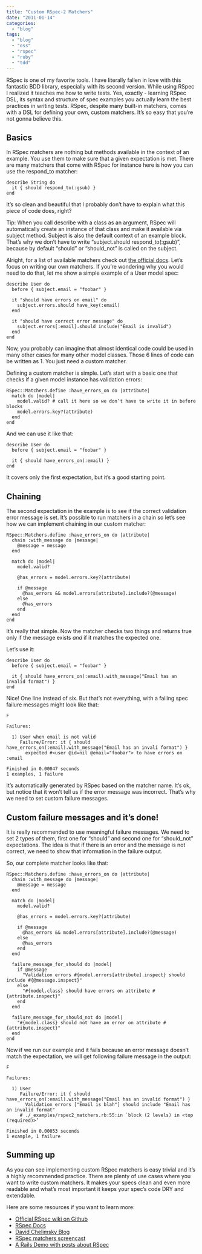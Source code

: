 ```yaml
---
title: "Custom RSpec-2 Matchers"
date: "2011-01-14"
categories: 
  - "blog"
tags: 
  - "blog"
  - "oss"
  - "rspec"
  - "ruby"
  - "tdd"
---
```


RSpec is one of my favorite tools. I have literally fallen in love with this fantastic BDD library, especially with its second version. While using RSpec I realized it teaches me how to write tests. Yes, exactly - learning RSpec DSL, its syntax and structure of spec examples you actually learn the best practices in writing tests. RSpec, despite many built-in matchers, comes with a DSL for defining your own, custom matchers. It’s so easy that you’re not gonna believe this.

## Basics

In RSpec matchers are nothing but methods available in the context of an example. You use them to make sure that a given expectation is met. There are many matchers that come with RSpec for instance here is how you can use the respond\_to matcher:

```generic
describe String do
  it { should respond_to(:gsub) }
end

```

It’s so clean and beautiful that I probably don’t have to explain what this piece of code does, right?

Tip: When you call describe with a class as an argument, RSpec will automatically create an instance of that class and make it available via subject method. Subject is also the default context of an example block. That’s why we don’t have to write “subject.should respond\_to(:gsub)”, because by default “should” or “should\_not” is called on the subject.

Alright, for a list of available matchers check out [the official docs](http://relishapp.com/rspec/rspec-expectations). Let’s focus on writing our own matchers. If you’re wondering why you would need to do that, let me show a simple example of a User model spec:

```generic
describe User do
  before { subject.email = "foobar" }

  it "should have errors on email" do
    subject.errors.should have_key(:email)
  end

  it "should have correct error message" do
    subject.errors[:email].should include("Email is invalid")
  end
end

```

Now, you probably can imagine that almost identical code could be used in many other cases for many other model classes. Those 6 lines of code can be written as 1. You just need a custom matcher.

Defining a custom matcher is simple. Let’s start with a basic one that checks if a given model instance has validation errors:

```generic
RSpec::Matchers.define :have_errors_on do |attribute|
  match do |model|
    model.valid? # call it here so we don’t have to write it in before blocks
    model.errors.key?(attribute)
  end
end

```

And we can use it like that:

```generic
describe User do
  before { subject.email = "foobar" }

  it { should have_errors_on(:email) }
end

```

It covers only the first expectation, but it’s a good starting point.

## Chaining

The second expectation in the example is to see if the correct validation error message is set. It’s possible to run matchers in a chain so let’s see how we can implement chaining in our custom matcher:

```generic
RSpec::Matchers.define :have_errors_on do |attribute|
  chain :with_message do |message|
    @message = message
  end

  match do |model|
    model.valid?

    @has_errors = model.errors.key?(attribute)

    if @message
      @has_errors && model.errors[attribute].include?(@message)
    else
      @has_errors
    end
  end
end

```

It’s really that simple. Now the matcher checks two things and returns true only if the message exists _and_ if it matches the expected one.

Let’s use it:

```generic
describe User do
  before { subject.email = "foobar" }

  it { should have_errors_on(:email).with_message("Email has an invalid format") }
end

```

Nice! One line instead of six. But that’s not everything, with a failing spec failure messages might look like that:

```generic
F

Failures:

  1) User when email is not valid
     Failure/Error: it { should have_errors_on(:email).with_message("Email has an invali format") }
       expected #<user @id=nil @email="foobar"> to have errors on :email

Finished in 0.00047 seconds
1 examples, 1 failure

```

It’s automatically generated by RSpec based on the matcher name. It’s ok, but notice that it won’t tell us if the error message was incorrect. That’s why we need to set custom failure messages.

## Custom failure messages and it’s done!

It is really recommended to use meaningful failure messages. We need to set 2 types of them, first one for “should” and second one for “should\_not” expectations. The idea is that if there is an error and the message is not correct, we need to show that information in the failure output.

So, our complete matcher looks like that:

```generic
RSpec::Matchers.define :have_errors_on do |attribute|
  chain :with_message do |message|
    @message = message
  end

  match do |model|
    model.valid?

    @has_errors = model.errors.key?(attribute)

    if @message
      @has_errors && model.errors[attribute].include?(@message)
    else
      @has_errors
    end
  end

  failure_message_for_should do |model|
    if @message
      "Validation errors #{model.errors[attribute].inspect} should include #{@message.inspect}"
    else
      "#{model.class} should have errors on attribute #{attribute.inspect}"
    end
  end

  failure_message_for_should_not do |model|
    "#{model.class} should not have an error on attribute #{attribute.inspect}"
  end
end

```

Now if we run our example and it fails because an error message doesn’t match the expectation, we will get following failure message in the output:

```generic
F

Failures:

  1) User
     Failure/Error: it { should have_errors_on(:email).with_message("Email has an invalid format") }
       Validation errors ["Email is blah"] should include "Email has an invalid format"
     # ./_examples/rspec2_matchers.rb:55:in `block (2 levels) in <top (required)>’

Finished in 0.00053 seconds
1 example, 1 failure

```

## Summing up

As you can see implementing custom RSpec matchers is easy trivial and it’s a highly recommended practice. There are plenty of use cases where you want to write custom matchers. It makes your specs clean and even more readable and what’s most important it keeps your spec’s code DRY and extendable.

Here are some resources if you want to learn more:

- [Official RSpec wiki on Github](https://github.com/dchelimsky/rspec/wiki/)
- [RSpec Docs](http://relishapp.com/rspec/)
- [David Chelimsky Blog](http://blog.davidchelimsky.net/tag/rspec-2/)
- [RSpec matchers screencast](http://teachmetocode.com/screencasts/rspec-matchers/)
- [A Rails Demo with posts about RSpec](http://www.arailsdemo.com/posts)
